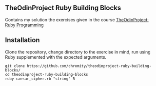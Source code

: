 ## TheOdinProject Ruby Building Blocks
Contains my solution the exercises given in the course [TheOdinProject: Ruby Programming](https://www.theodinproject.com/courses/ruby-programming/)


## Installation
Clone the repository, change directory to the exercise in mind, run using Ruby supplemented with the expected arguments.

```
git clone https://github.com/chromity/theodinproject-ruby-building-blocks/
cd theodinproject-ruby-building-blocks
ruby caesar_cipher.rb "string" 5
```
